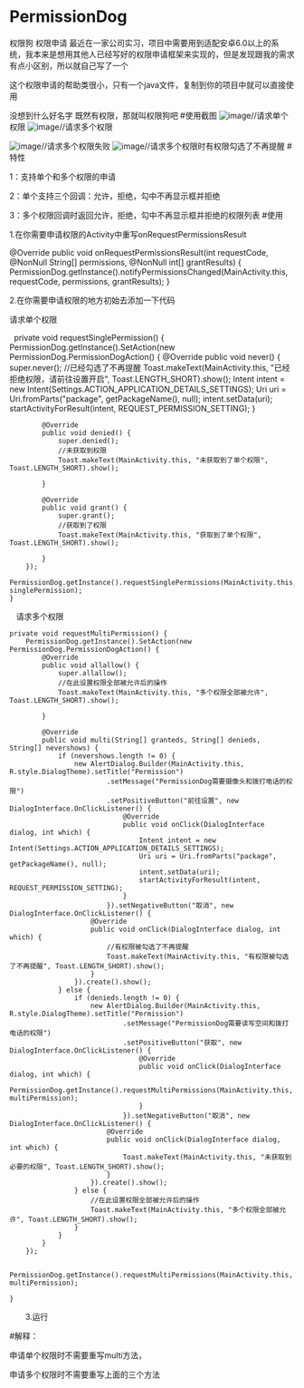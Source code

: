# PermissionDog
权限狗 权限申请
最近在一家公司实习，项目中需要用到适配安卓6.0以上的系统，我本来是想用其他人已经写好的权限申请框架来实现的，但是发现跟我的需求有点小区别，所以就自己写了一个

  这个权限申请的帮助类很小，只有一个java文件，复制到你的项目中就可以直接使用

没想到什么好名字 既然有权限，那就叫权限狗吧
#使用截图
![image](https://github.com/hei12138/PermissionDog/blob/master/app/src/main/java/com/example/hei123/permissiondog/ScreenShot/request_single_permission.jpg)//请求单个权限
![image](https://github.com/hei12138/PermissionDog/blob/master/app/src/main/java/com/example/hei123/permissiondog/ScreenShot/request_multi_permission.jpg)//请求多个权限

![image](https://github.com/hei12138/PermissionDog/blob/master/app/src/main/java/com/example/hei123/permissiondog/ScreenShot/failed_to_get_multi_permission.jpg)//请求多个权限失败
![image](https://github.com/hei12138/PermissionDog/blob/master/app/src/main/java/com/example/hei123/permissiondog/ScreenShot/never_get_permission.jpg)//请求多个权限时有权限勾选了不再提醒
#特性

1：支持单个和多个权限的申请

2：单个支持三个回调：允许，拒绝，勾中不再显示框并拒绝

3：多个权限回调时返回允许，拒绝，勾中不再显示框并拒绝的权限列表
#使用

1.在你需要申请权限的Activity中重写onRequestPermissionsResult

  @Override
    public void onRequestPermissionsResult(int requestCode,
                                           @NonNull String[] permissions,
                                           @NonNull int[] grantResults) {
        PermissionDog.getInstance().notifyPermissionsChanged(MainActivity.this, requestCode, permissions, grantResults);
    }
    
2.在你需要申请权限的地方初始去添加一下代码

请求单个权限

   private void requestSinglePermission() {
        PermissionDog.getInstance().SetAction(new PermissionDog.PermissionDogAction() {
            @Override
            public void never() {
                super.never();
                //已经勾选了不再提醒
                Toast.makeText(MainActivity.this, "已经拒绝权限，请前往设置开启", Toast.LENGTH_SHORT).show();
                Intent intent = new Intent(Settings.ACTION_APPLICATION_DETAILS_SETTINGS);
                Uri uri = Uri.fromParts("package", getPackageName(), null);
                intent.setData(uri);
                startActivityForResult(intent, REQUEST_PERMISSION_SETTING);
            }

            @Override
            public void denied() {
                super.denied();
                //未获取到权限
                Toast.makeText(MainActivity.this, "未获取到了单个权限", Toast.LENGTH_SHORT).show();

            }

            @Override
            public void grant() {
                super.grant();
                //获取到了权限
                Toast.makeText(MainActivity.this, "获取到了单个权限", Toast.LENGTH_SHORT).show();

            }
        });
        PermissionDog.getInstance().requestSinglePermissions(MainActivity.this, singlePermission);
    }
    
    请求多个权限  
    
    private void requestMultiPermission() {
        PermissionDog.getInstance().SetAction(new PermissionDog.PermissionDogAction() {
            @Override
            public void allallow() {
                super.allallow();
                //在此设置权限全部被允许后的操作
                Toast.makeText(MainActivity.this, "多个权限全部被允许", Toast.LENGTH_SHORT).show();

            }

            @Override
            public void multi(String[] granteds, String[] denieds, String[] nevershows) {
                if (nevershows.length != 0) {
                    new AlertDialog.Builder(MainActivity.this, R.style.DialogTheme).setTitle("Permission")
                            .setMessage("PermissionDog需要摄像头和拨打电话的权限")
                            .setPositiveButton("前往设置", new DialogInterface.OnClickListener() {
                                @Override
                                public void onClick(DialogInterface dialog, int which) {
                                    Intent intent = new Intent(Settings.ACTION_APPLICATION_DETAILS_SETTINGS);
                                    Uri uri = Uri.fromParts("package", getPackageName(), null);
                                    intent.setData(uri);
                                    startActivityForResult(intent, REQUEST_PERMISSION_SETTING);
                                }
                            }).setNegativeButton("取消", new DialogInterface.OnClickListener() {
                        @Override
                        public void onClick(DialogInterface dialog, int which) {
                            //有权限被勾选了不再提醒
                            Toast.makeText(MainActivity.this, "有权限被勾选了不再提醒", Toast.LENGTH_SHORT).show();
                        }
                    }).create().show();
                } else {
                    if (denieds.length != 0) {
                        new AlertDialog.Builder(MainActivity.this, R.style.DialogTheme).setTitle("Permission")
                                .setMessage("PermissionDog需要读写空间和拨打电话的权限")
                                .setPositiveButton("获取", new DialogInterface.OnClickListener() {
                                    @Override
                                    public void onClick(DialogInterface dialog, int which) {
                                        PermissionDog.getInstance().requestMultiPermissions(MainActivity.this, multiPermission);
                                    }
                                }).setNegativeButton("取消", new DialogInterface.OnClickListener() {
                            @Override
                            public void onClick(DialogInterface dialog, int which) {
                                Toast.makeText(MainActivity.this, "未获取到必要的权限", Toast.LENGTH_SHORT).show();
                            }
                        }).create().show();
                    } else {
                        //在此设置权限全部被允许后的操作
                        Toast.makeText(MainActivity.this, "多个权限全部被允许", Toast.LENGTH_SHORT).show();
                    }
                }
            }
        });

        PermissionDog.getInstance().requestMultiPermissions(MainActivity.this, multiPermission);

    }
　　3.运行

#解释：

申请单个权限时不需要重写multi方法，

申请多个权限时不需要重写上面的三个方法
